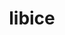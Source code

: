 ---
title: "libice"
layout: cache
categories: [package, develop-2024-05-26]
meta: {"versions": ["1.1.1"], "compilers": ["gcc@=11.1.0", "gcc@=11.4.0", "gcc@=9.4.0"], "oss": ["ubuntu20.04", "ubuntu22.04"], "platforms": ["linux"], "targets": ["neoverse_v1", "ppc64le", "x86_64_v3"], "stacks": ["data-vis-sdk", "e4s", "e4s-neoverse_v1", "e4s-power", "e4s-rocm-external", "root"], "num_specs": 4, "num_specs_by_stack": {"root": 4, "e4s-power": 1, "data-vis-sdk": 1, "e4s-neoverse_v1": 1, "e4s-rocm-external": 1, "e4s": 1}}
spec_details: [{"hash": "g7in5y57phfqnyhvrlr4qkrihclkm5ut", "compiler": "gcc@=9.4.0", "versions": ["1.1.1"], "os": "ubuntu20.04", "platform": "linux", "target": "ppc64le", "variants": ["build_system=autotools"], "stacks": ["root", "e4s-power"], "size": "-", "tarball": "https://binaries.spack.io/releases/develop-2024-05-26/build_cache/linux-ubuntu20.04-ppc64le/gcc-9.4.0/libice-1.1.1/linux-ubuntu20.04-ppc64le-gcc-9.4.0-libice-1.1.1-g7in5y57phfqnyhvrlr4qkrihclkm5ut.spack"}, {"hash": "wgyvuynxhwks7zsgkoxapdnhcj5uqptc", "compiler": "gcc@=11.1.0", "versions": ["1.1.1"], "os": "ubuntu20.04", "platform": "linux", "target": "x86_64_v3", "variants": ["build_system=autotools"], "stacks": ["data-vis-sdk", "root"], "size": "-", "tarball": "https://binaries.spack.io/releases/develop-2024-05-26/build_cache/linux-ubuntu20.04-x86_64_v3/gcc-11.1.0/libice-1.1.1/linux-ubuntu20.04-x86_64_v3-gcc-11.1.0-libice-1.1.1-wgyvuynxhwks7zsgkoxapdnhcj5uqptc.spack"}, {"hash": "zad44soq4sf4cyixsglzq62nhocqzez7", "compiler": "gcc@=11.4.0", "versions": ["1.1.1"], "os": "ubuntu22.04", "platform": "linux", "target": "neoverse_v1", "variants": ["build_system=autotools"], "stacks": ["e4s-neoverse_v1", "root"], "size": "-", "tarball": "https://binaries.spack.io/releases/develop-2024-05-26/build_cache/linux-ubuntu22.04-neoverse_v1/gcc-11.4.0/libice-1.1.1/linux-ubuntu22.04-neoverse_v1-gcc-11.4.0-libice-1.1.1-zad44soq4sf4cyixsglzq62nhocqzez7.spack"}, {"hash": "f5xjlzysi5hxf7scb4cybtdy3e4hvcie", "compiler": "gcc@=11.4.0", "versions": ["1.1.1"], "os": "ubuntu22.04", "platform": "linux", "target": "x86_64_v3", "variants": ["build_system=autotools"], "stacks": ["e4s-rocm-external", "root", "e4s"], "size": "-", "tarball": "https://binaries.spack.io/releases/develop-2024-05-26/build_cache/linux-ubuntu22.04-x86_64_v3/gcc-11.4.0/libice-1.1.1/linux-ubuntu22.04-x86_64_v3-gcc-11.4.0-libice-1.1.1-f5xjlzysi5hxf7scb4cybtdy3e4hvcie.spack"}]
---
